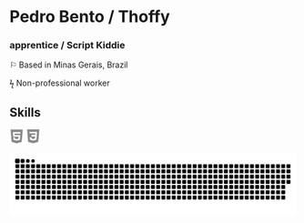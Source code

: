 # Pedro Bento / Thoffy
###  apprentice / Script Kiddie



 

⚐ Based in Minas Gerais, Brazil

ϟ Non-professional worker


 ## Skills
 <a href="https://html.com/html5/" target="_blank" rel="noreferrer noopener"><img src="https://raw.githubusercontent.com/0xShapeShifter/dev-story/master/public/images/skills/frontend/html5.svg" alt="HTML5" width="25" height="25" /></a> <a href="https://css3.com" target="_blank" rel="noreferrer noopener"><img src="https://raw.githubusercontent.com/0xShapeShifter/dev-story/master/public/images/skills/frontend/css3.svg" alt="CSS3" width="25" height="25" /></a>

![Snake animation](https://github.com/Thoffyy/Snake/blob/main/github-contribution-grid-snake.svg?short_path=317ea82)
